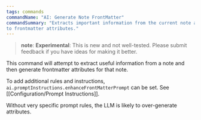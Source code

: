 ```yaml
---
tags: commands
commandName: "AI: Generate Note FrontMatter"
commandSummary: "Extracts important information from the current note and converts it
to frontmatter attributes."
---
```


> **note**: **Experimental**: This is new and not well-tested.  Please submit feedback if you have ideas for making it better.

This command will attempt to extract useful information from a note and then generate frontmatter attributes for that note.

To add additional rules and instructions, `ai.promptInstructions.enhanceFrontMatterPrompt` can be set.  See [[Configuration/Prompt Instructions]].

Without very specific prompt rules, the LLM is likely to over-generate attributes.